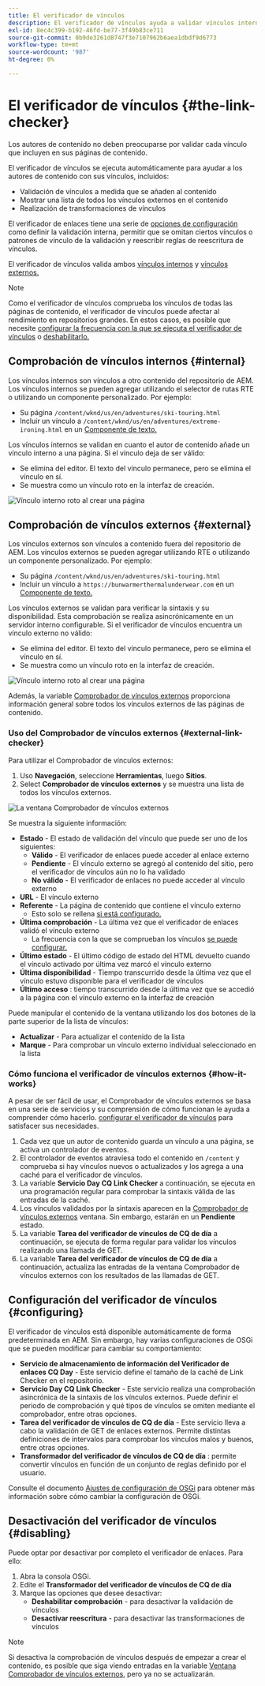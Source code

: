 ```yaml
---
title: El verificador de vínculos
description: El verificador de vínculos ayuda a validar vínculos internos y externos, y permite la reescritura de vínculos.
exl-id: 8ec4c399-b192-46fd-be77-3f49b83ce711
source-git-commit: 0b9de3261d8747f3e7107962b6aea1dbdf9d6773
workflow-type: tm+mt
source-wordcount: '987'
ht-degree: 0%

---
```


# El verificador de vínculos {#the-link-checker}

Los autores de contenido no deben preocuparse por validar cada vínculo que incluyen en sus páginas de contenido.

El verificador de vínculos se ejecuta automáticamente para ayudar a los autores de contenido con sus vínculos, incluidos:

* Validación de vínculos a medida que se añaden al contenido
* Mostrar una lista de todos los vínculos externos en el contenido
* Realización de transformaciones de vínculos

El verificador de enlaces tiene una serie de [opciones de configuración](#configuring) como definir la validación interna, permitir que se omitan ciertos vínculos o patrones de vínculo de la validación y reescribir reglas de reescritura de vínculos.

El verificador de vínculos valida ambos [vínculos internos](#internal) y [vínculos externos.](#external)

>[!NOTE]
>
>Como el verificador de vínculos comprueba los vínculos de todas las páginas de contenido, el verificador de vínculos puede afectar al rendimiento en repositorios grandes. En estos casos, es posible que necesite [configurar la frecuencia con la que se ejecuta el verificador de vínculos](#configuring) o [deshabilitarlo.](#disabling)

## Comprobación de vínculos internos {#internal}

Los vínculos internos son vínculos a otro contenido del repositorio de AEM. Los vínculos internos se pueden agregar utilizando el selector de rutas RTE o utilizando un componente personalizado. Por ejemplo:

* Su página `/content/wknd/us/en/adventures/ski-touring.html`
* Incluir un vínculo a `/content/wknd/us/en/adventures/extreme-ironing.html` en un [Componente de texto.](https://experienceleague.adobe.com/docs/experience-manager-core-components/using/components/text.html)

Los vínculos internos se validan en cuanto el autor de contenido añade un vínculo interno a una página. Si el vínculo deja de ser válido:

* Se elimina del editor. El texto del vínculo permanece, pero se elimina el vínculo en sí.
* Se muestra como un vínculo roto en la interfaz de creación.

![Vínculo interno roto al crear una página](assets/link-checker-invalid-link-internal.png)

## Comprobación de vínculos externos {#external}

Los vínculos externos son vínculos a contenido fuera del repositorio de AEM. Los vínculos externos se pueden agregar utilizando RTE o utilizando un componente personalizado. Por ejemplo:

* Su página `/content/wknd/us/en/adventures/ski-touring.html`
* Incluir un vínculo a `https://bunwarmerthermalunderwear.com` en un [Componente de texto.](https://experienceleague.adobe.com/docs/experience-manager-core-components/using/components/text.html)

Los vínculos externos se validan para verificar la sintaxis y su disponibilidad. Esta comprobación se realiza asincrónicamente en un servidor interno configurable. Si el verificador de vínculos encuentra un vínculo externo no válido:

* Se elimina del editor. El texto del vínculo permanece, pero se elimina el vínculo en sí.
* Se muestra como un vínculo roto en la interfaz de creación.

![Vínculo interno roto al crear una página](assets/link-checker-invalid-link-external.png)

Además, la variable [Comprobador de vínculos externos](#external-link-checker) proporciona información general sobre todos los vínculos externos de las páginas de contenido.

### Uso del Comprobador de vínculos externos {#external-link-checker}

Para utilizar el Comprobador de vínculos externos:

1. Uso **Navegación**, seleccione **Herramientas**, luego **Sitios**.
1. Select **Comprobador de vínculos externos** y se muestra una lista de todos los vínculos externos.

![La ventana Comprobador de vínculos externos](assets/external-link-checker.png)

Se muestra la siguiente información:

* **Estado** - El estado de validación del vínculo que puede ser uno de los siguientes:
   * **Válido** - El verificador de enlaces puede acceder al enlace externo
   * **Pendiente** - El vínculo externo se agregó al contenido del sitio, pero el verificador de vínculos aún no lo ha validado
   * **No válido** - El verificador de enlaces no puede acceder al vínculo externo
* **URL** - El vínculo externo
* **Referente** - La página de contenido que contiene el vínculo externo
   * Esto solo se rellena [si está configurado.](#configuring)
* **Última comprobación** - La última vez que el verificador de enlaces validó el vínculo externo
   * La frecuencia con la que se comprueban los vínculos [se puede configurar.](#configuring)
* **Último estado** - El último código de estado del HTML devuelto cuando el vínculo activado por última vez marcó el vínculo externo
* **Última disponibilidad** - Tiempo transcurrido desde la última vez que el vínculo estuvo disponible para el verificador de vínculos
* **Último acceso** : tiempo transcurrido desde la última vez que se accedió a la página con el vínculo externo en la interfaz de creación

Puede manipular el contenido de la ventana utilizando los dos botones de la parte superior de la lista de vínculos:

* **Actualizar** - Para actualizar el contenido de la lista
* **Marque** - Para comprobar un vínculo externo individual seleccionado en la lista

### Cómo funciona el verificador de vínculos externos {#how-it-works}

A pesar de ser fácil de usar, el Comprobador de vínculos externos se basa en una serie de servicios y su comprensión de cómo funcionan le ayuda a comprender cómo hacerlo. [configurar el verificador de vínculos](#configuring) para satisfacer sus necesidades.

1. Cada vez que un autor de contenido guarda un vínculo a una página, se activa un controlador de eventos.
1. El controlador de eventos atraviesa todo el contenido en `/content` y comprueba si hay vínculos nuevos o actualizados y los agrega a una caché para el verificador de vínculos.
1. La variable **Servicio Day CQ Link Checker** a continuación, se ejecuta en una programación regular para comprobar la sintaxis válida de las entradas de la caché.
1. Los vínculos validados por la sintaxis aparecen en la [Comprobador de vínculos externos](#external-link-checker) ventana. Sin embargo, estarán en un **Pendiente** estado.
1. La variable **Tarea del verificador de vínculos de CQ de día** a continuación, se ejecuta de forma regular para validar los vínculos realizando una llamada de GET.
1. La variable **Tarea del verificador de vínculos de CQ de día** a continuación, actualiza las entradas de la ventana Comprobador de vínculos externos con los resultados de las llamadas de GET.

## Configuración del verificador de vínculos {#configuring}

El verificador de vínculos está disponible automáticamente de forma predeterminada en AEM. Sin embargo, hay varias configuraciones de OSGi que se pueden modificar para cambiar su comportamiento:

* **Servicio de almacenamiento de información del Verificador de enlaces CQ Day** - Este servicio define el tamaño de la caché de Link Checker en el repositorio.
* **Servicio Day CQ Link Checker** - Este servicio realiza una comprobación asincrónica de la sintaxis de los vínculos externos. Puede definir el periodo de comprobación y qué tipos de vínculos se omiten mediante el comprobador, entre otras opciones.
* **Tarea del verificador de vínculos de CQ de día** - Este servicio lleva a cabo la validación de GET de enlaces externos. Permite distintas definiciones de intervalos para comprobar los vínculos malos y buenos, entre otras opciones.
* **Transformador del verificador de vínculos de CQ de día** : permite convertir vínculos en función de un conjunto de reglas definido por el usuario.

Consulte el documento [Ajustes de configuración de OSGi](/help/sites-deploying/osgi-configuration-settings.md) para obtener más información sobre cómo cambiar la configuración de OSGi.

## Desactivación del verificador de vínculos {#disabling}

Puede optar por desactivar por completo el verificador de enlaces. Para ello:

1. Abra la consola OSGi.
1. Edite el **Transformador del verificador de vínculos de CQ de día**
1. Marque las opciones que desee desactivar:
   * **Deshabilitar comprobación** - para desactivar la validación de vínculos
   * **Desactivar reescritura** - para desactivar las transformaciones de vínculos

>[!NOTE]
>
>Si desactiva la comprobación de vínculos después de empezar a crear el contenido, es posible que siga viendo entradas en la variable [Ventana Comprobador de vínculos externos](#external-link-checker), pero ya no se actualizarán.
